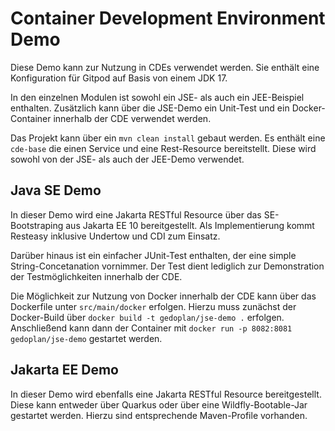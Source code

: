 # Container Development Environment Demo

Diese Demo kann zur Nutzung in CDEs verwendet werden. Sie enthält eine Konfiguration für Gitpod auf Basis von einem JDK 17.

In den einzelnen Modulen ist sowohl ein JSE- als auch ein JEE-Beispiel enthalten. Zusätzlich kann über die JSE-Demo ein Unit-Test und ein Docker-Container innerhalb der CDE verwendet werden.

Das Projekt kann über ein `mvn clean install` gebaut werden. Es enthält eine `cde-base` die einen Service und eine Rest-Resource bereitstellt. Diese wird sowohl von der JSE- als auch der JEE-Demo verwendet.

## Java SE Demo

In dieser Demo wird eine Jakarta RESTful Resource über das SE-Bootstraping aus Jakarta EE 10 bereitgestellt. Als Implementierung kommt Resteasy inklusive Undertow und CDI zum Einsatz.

Darüber hinaus ist ein einfacher JUnit-Test enthalten, der eine simple String-Concetanation vornimmer. Der Test dient lediglich zur Demonstration der Testmöglichkeiten innerhalb der CDE.

Die Möglichkeit zur Nutzung von Docker innerhalb der CDE kann über das Dockerfile unter `src/main/docker` erfolgen. Hierzu muss zunächst der Docker-Build über `docker build -t gedoplan/jse-demo .` erfolgen. Anschließend kann dann der Container mit `docker run -p 8082:8081 gedoplan/jse-demo` gestartet werden.

## Jakarta EE Demo

In dieser Demo wird ebenfalls eine Jakarta RESTful Resource bereitgestellt. Diese kann entweder über Quarkus oder über eine Wildfly-Bootable-Jar gestartet werden. Hierzu sind entsprechende Maven-Profile vorhanden.
